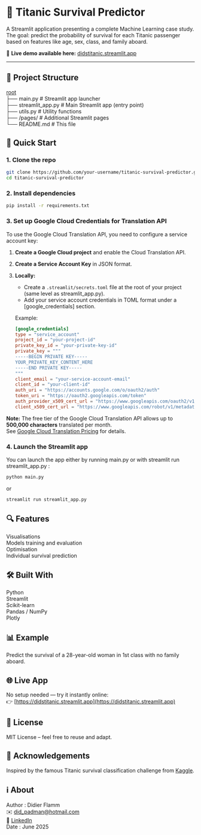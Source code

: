 # 🚢 Titanic Survival Predictor

A Streamlit application presenting a complete Machine Learning case study.  
The goal: predict the probability of survival for each Titanic passenger based on features like age, sex, class, and family aboard.

🔗 **Live demo available here:** [didstitanic.streamlit.app](https://didstitanic.streamlit.app/)

---

## 📁 Project Structure
[root](https://github.com/DidierFlamm/titanic-survival-predictor)  
├── main.py          # Streamlit app launcher  
├── streamlit_app.py # Main Streamlit app (entry point)  
├── utils.py         # Utility functions  
├── /pages/          # Additional Streamlit pages  
└── README.md        # This file

  
## 🚀 Quick Start

### 1. Clone the repo
```bash
git clone https://github.com/your-username/titanic-survival-predictor.git
cd titanic-survival-predictor
```

### 2. Install dependencies
```bash
pip install -r requirements.txt
```

### 3. Set up Google Cloud Credentials for Translation API
To use the Google Cloud Translation API, you need to configure a service account key:

1. **Create a Google Cloud project** and enable the Cloud Translation API.

2. **Create a Service Account Key** in JSON format.

3. **Locally:**
   - Create a `.streamlit/secrets.toml` file at the root of your project (same level as streamlit_app.py).
   - Add your service account credentials in TOML format under a [google_credentials] section.  
   
   Example:

   ```toml
   [google_credentials]
   type = "service_account"
   project_id = "your-project-id"
   private_key_id = "your-private-key-id"
   private_key = """
   -----BEGIN PRIVATE KEY-----
   YOUR_PRIVATE_KEY_CONTENT_HERE
   -----END PRIVATE KEY-----
   """
   client_email = "your-service-account-email"
   client_id = "your-client-id"
   auth_uri = "https://accounts.google.com/o/oauth2/auth"
   token_uri = "https://oauth2.googleapis.com/token"
   auth_provider_x509_cert_url = "https://www.googleapis.com/oauth2/v1/certs"
   client_x509_cert_url = "https://www.googleapis.com/robot/v1/metadata/x509/your-service-account-email"
   ```

**Note:** The free tier of the Google Cloud Translation API allows up to **500,000 characters** translated per month.  
See [Google Cloud Translation Pricing](https://cloud.google.com/translate/pricing) for details.

### 4. Launch the Streamlit app
You can launch the app either by running main.py or with streamlit run streamlit_app.py :  
```bash
python main.py
```
or
```bash
streamlit run streamlit_app.py
```
  
## 🔍 Features
Visualisations  
Models training and evaluation  
Optimisation  
Individual survival prediction  
  
## 🛠 Built With
Python  
Streamlit  
Scikit-learn  
Pandas / NumPy  
Plotly  
  
## 📊 Example
Predict the survival of a 28-year-old woman in 1st class with no family aboard.

## 🌐 Live App  
No setup needed — try it instantly online:  
👉 [https://didstitanic.streamlit.app](https://didstitanic.streamlit.app)
  
## 📄 License  
MIT License – feel free to reuse and adapt.
  
## 🙌 Acknowledgements  
Inspired by the famous Titanic survival classification challenge from [Kaggle](https://www.kaggle.com/competitions/titanic/overview).

## ℹ️ About
Author : Didier Flamm  
✉️ did_padman@hotmail.com  
🔗 [LinkedIn](https://www.linkedin.com/in/didier-flamm)  
Date : June 2025